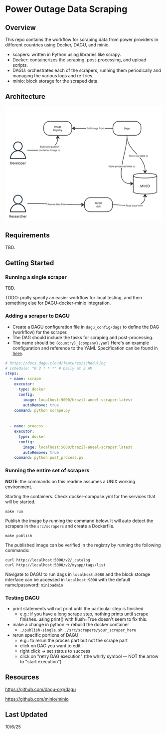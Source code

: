 # Power Outage Data Scraping

## Overview

This repo contains the workflow for scraping data from power providers in different countries using Docker, DAGU, and minio.
- scapers: written in Python using libraries like scrapy.
- Docker: containerizes the scraping, post-processing, and upload scripts.
- DAGU: orchestrates each of the scrapers, running them periodically and managing the various logs and re-tries.
- minio: block storage for the scraped data.

## Architecture

![Architecture](./old_misc/docs/img/Architecture.jpg)

<!-- ## Example

Refer to the `src/scrapers/brazil/aneel` scraper. -->

## Requirements

<!-- Working `scraper.py` and `post_process.py` files for each country and power provider. -->
TBD. 

## Getting Started
### Running a single scraper
TBD.

TODO: prolly specify an easier workflow for local testing, and then something else for DAGU-docker-minio integration.

### Adding a scraper to DAGU
<!-- 1. Specify a YAML inside of /dagu_config/dags
2.  -->
- Create a DAGU configuration file in `dagu_config/dags` to define the DAG (workflow) for the scraper.
- The DAG should include the tasks for scraping and post-processing.
- The name should be `{country}_{company}.yaml` Here's an example configuration and reference to the YAML Specification can be found in [here](https://docs.dagu.cloud/reference/yaml).

```yaml
# https://docs.dagu.cloud/features/scheduling
# schedule: "0 2 * * *" # Daily at 2 AM
steps:
  - name: scrape
    executor:
      type: docker
      config:
        image: localhost:5000/brazil-aneel-scraper:latest
        autoRemove: true
    command: python scrape.py


  - name: process
    executor:
      type: docker
      config:
        image: localhost:5000/brazil-aneel-scraper:latest
        autoRemove: true
    command: python post_process.py
```


### Running the entire set of scrapers 
**NOTE**: the commands on this readme assumes a UNIX working environment.

Starting the containers. Check docker-compose.yml for the services that will be started.

```
make run
```

Publish the image by running the command below. It will auto detect the scrapers in the `src/scrapers` and create a Dockerfile.

```shell
make publish
```

The published image can be verified in the registry by running the following commands:

```
curl http://localhost:5000/v2/_catalog
curl http://localhost:5000/v2/myapp/tags/list
```

Navigate to DAGU to run dags in `localhost:8080`
and the block storage interface can be accessed in `localhost:9090` with the default name/password: `minioadmin`

### Testing DAGU
- print statements will not print until the particular step is finished
  - e.g.: if you have a long scrape step, nothing prints until scrape finishes. using print() with flush=True doesn't seem to fix this.
- make a change in python → rebuild the docker container
  - `./publish-single.sh ./src/scrapers/your_scraper_here`
- rerun specific portions of DAGU
  - e.g.: to rerun the proces part but not the scrape part
  - click on DAG you want to edit
  - right click → set status to success
  - click on "retry DAG execution" (the whirly symbol -- NOT the arrow to "start execution")


## Resources

<https://github.com/dagu-org/dagu>

<https://github.com/minio/minio>

## Last Updated
10/6/25